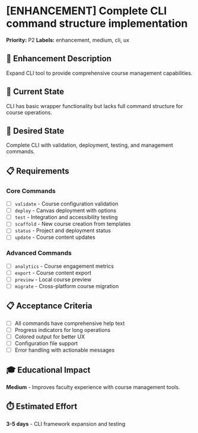 # [ENHANCEMENT] Complete CLI command structure implementation

**Priority:** P2
**Labels:** enhancement, medium, cli, ux

## 🔧 Enhancement Description
Expand CLI tool to provide comprehensive course management capabilities.

## 🎯 Current State
CLI has basic wrapper functionality but lacks full command structure for course operations.

## 🎯 Desired State
Complete CLI with validation, deployment, testing, and management commands.

## 📋 Requirements
### Core Commands
- [ ] `validate` - Course configuration validation
- [ ] `deploy` - Canvas deployment with options
- [ ] `test` - Integration and accessibility testing
- [ ] `scaffold` - New course creation from templates
- [ ] `status` - Project and deployment status
- [ ] `update` - Course content updates

### Advanced Commands
- [ ] `analytics` - Course engagement metrics
- [ ] `export` - Course content export
- [ ] `preview` - Local course preview
- [ ] `migrate` - Cross-platform course migration

## 📋 Acceptance Criteria
- [ ] All commands have comprehensive help text
- [ ] Progress indicators for long operations
- [ ] Colored output for better UX
- [ ] Configuration file support
- [ ] Error handling with actionable messages

## 🎓 Educational Impact
**Medium** - Improves faculty experience with course management tools.

## ⏱️ Estimated Effort
**3-5 days** - CLI framework expansion and testing